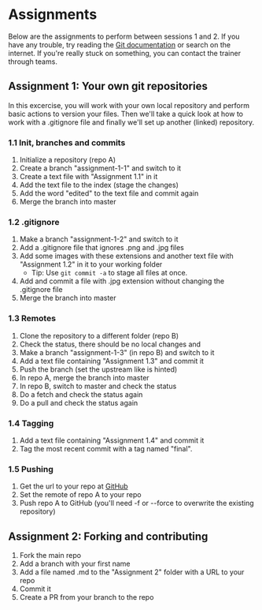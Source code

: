 # Assignments
Below are the assignments to perform between sessions 1 and 2.
If you have any trouble, try reading the [Git documentation](https://git-scm.com/doc) or search on the internet.
If you're really stuck on something, you can contact the trainer through teams.

## Assignment 1: Your own git repositories
In this excercise, you will work with your own local repository and perform basic actions to version your files. Then we'll take a quick look at how to work with a .gitignore file and finally we'll set up another (linked) repository.

### 1.1 Init, branches and commits
1. Initialize a repository (repo A)
2. Create a branch "assignment-1-1" and switch to it
3. Create a text file with "Assignment 1.1" in it
4. Add the text file to the index (stage the changes)
5. Add the word "edited" to the text file and commit again
6. Merge the branch into master

### 1.2 .gitignore
1. Make a branch "assignment-1-2" and switch to it
2. Add a .gitignore file that ignores .png and .jpg files
3. Add some images with these extensions and another text file with "Assignment 1.2" in it to your working folder
   - Tip: Use `git commit -a` to stage all files at once.
4. Add and commit a file with .jpg extension without changing the .gitignore file
5. Merge the branch into master

### 1.3 Remotes
1. Clone the repository to a different folder (repo B)
2. Check the status, there should be no local changes and 
3. Make a branch "assignment-1-3" (in repo B) and switch to it
4. Add a text file containing "Assignment 1.3" and commit it
5. Push the branch (set the upstream like is hinted)
6. In repo A, merge the branch into master
7. In repo B, switch to master and check the status
8. Do a fetch and check the status again
9. Do a pull and check the status again

### 1.4 Tagging
1. Add a text file containing "Assignment 1.4" and commit it
2. Tag the most recent commit with a tag named "final".

### 1.5 Pushing
1. Get the url to your repo at [GitHub](https://github.etc)
2. Set the remote of repo A to your repo
3. Push repo A to GitHub (you'll need -f or --force to overwrite the existing repository)

## Assignment 2: Forking and contributing
1. Fork the main repo
2. Add a branch with your first name
3. Add a file named <NAME>.md to the "Assignment 2" folder with a URL to your repo
4. Commit it
5. Create a PR from your branch to the repo
